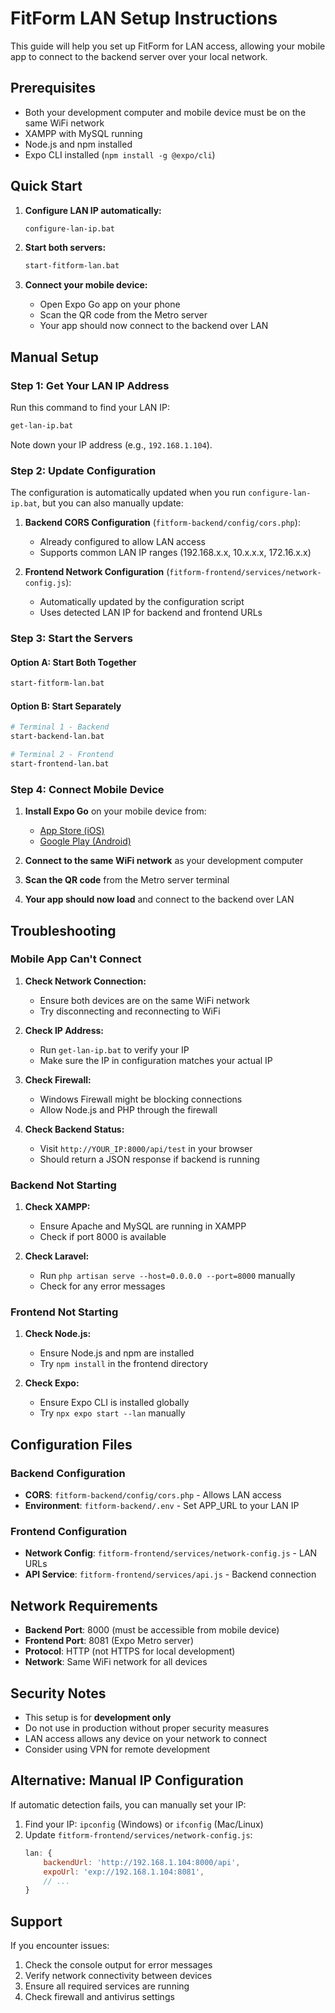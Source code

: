 # FitForm LAN Setup Instructions

This guide will help you set up FitForm for LAN access, allowing your mobile app to connect to the backend server over your local network.

## Prerequisites

- Both your development computer and mobile device must be on the same WiFi network
- XAMPP with MySQL running
- Node.js and npm installed
- Expo CLI installed (`npm install -g @expo/cli`)

## Quick Start

1. **Configure LAN IP automatically:**
   ```bash
   configure-lan-ip.bat
   ```

2. **Start both servers:**
   ```bash
   start-fitform-lan.bat
   ```

3. **Connect your mobile device:**
   - Open Expo Go app on your phone
   - Scan the QR code from the Metro server
   - Your app should now connect to the backend over LAN

## Manual Setup

### Step 1: Get Your LAN IP Address

Run this command to find your LAN IP:
```bash
get-lan-ip.bat
```

Note down your IP address (e.g., `192.168.1.104`).

### Step 2: Update Configuration

The configuration is automatically updated when you run `configure-lan-ip.bat`, but you can also manually update:

1. **Backend CORS Configuration** (`fitform-backend/config/cors.php`):
   - Already configured to allow LAN access
   - Supports common LAN IP ranges (192.168.x.x, 10.x.x.x, 172.16.x.x)

2. **Frontend Network Configuration** (`fitform-frontend/services/network-config.js`):
   - Automatically updated by the configuration script
   - Uses detected LAN IP for backend and frontend URLs

### Step 3: Start the Servers

#### Option A: Start Both Together
```bash
start-fitform-lan.bat
```

#### Option B: Start Separately
```bash
# Terminal 1 - Backend
start-backend-lan.bat

# Terminal 2 - Frontend  
start-frontend-lan.bat
```

### Step 4: Connect Mobile Device

1. **Install Expo Go** on your mobile device from:
   - [App Store (iOS)](https://apps.apple.com/app/expo-go/id982107779)
   - [Google Play (Android)](https://play.google.com/store/apps/details?id=host.exp.exponent)

2. **Connect to the same WiFi network** as your development computer

3. **Scan the QR code** from the Metro server terminal

4. **Your app should now load** and connect to the backend over LAN

## Troubleshooting

### Mobile App Can't Connect

1. **Check Network Connection:**
   - Ensure both devices are on the same WiFi network
   - Try disconnecting and reconnecting to WiFi

2. **Check IP Address:**
   - Run `get-lan-ip.bat` to verify your IP
   - Make sure the IP in configuration matches your actual IP

3. **Check Firewall:**
   - Windows Firewall might be blocking connections
   - Allow Node.js and PHP through the firewall

4. **Check Backend Status:**
   - Visit `http://YOUR_IP:8000/api/test` in your browser
   - Should return a JSON response if backend is running

### Backend Not Starting

1. **Check XAMPP:**
   - Ensure Apache and MySQL are running in XAMPP
   - Check if port 8000 is available

2. **Check Laravel:**
   - Run `php artisan serve --host=0.0.0.0 --port=8000` manually
   - Check for any error messages

### Frontend Not Starting

1. **Check Node.js:**
   - Ensure Node.js and npm are installed
   - Try `npm install` in the frontend directory

2. **Check Expo:**
   - Ensure Expo CLI is installed globally
   - Try `npx expo start --lan` manually

## Configuration Files

### Backend Configuration
- **CORS**: `fitform-backend/config/cors.php` - Allows LAN access
- **Environment**: `fitform-backend/.env` - Set APP_URL to your LAN IP

### Frontend Configuration  
- **Network Config**: `fitform-frontend/services/network-config.js` - LAN URLs
- **API Service**: `fitform-frontend/services/api.js` - Backend connection

## Network Requirements

- **Backend Port**: 8000 (must be accessible from mobile device)
- **Frontend Port**: 8081 (Expo Metro server)
- **Protocol**: HTTP (not HTTPS for local development)
- **Network**: Same WiFi network for all devices

## Security Notes

- This setup is for **development only**
- Do not use in production without proper security measures
- LAN access allows any device on your network to connect
- Consider using VPN for remote development

## Alternative: Manual IP Configuration

If automatic detection fails, you can manually set your IP:

1. Find your IP: `ipconfig` (Windows) or `ifconfig` (Mac/Linux)
2. Update `fitform-frontend/services/network-config.js`:
   ```javascript
   lan: {
       backendUrl: 'http://192.168.1.104:8000/api',
       expoUrl: 'exp://192.168.1.104:8081',
       // ...
   }
   ```

## Support

If you encounter issues:
1. Check the console output for error messages
2. Verify network connectivity between devices
3. Ensure all required services are running
4. Check firewall and antivirus settings
